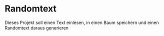 # Randomtext
Dieses Projekt soll einen Text einlesen, in einen Baum speichern und einen Randomtext daraus generieren
